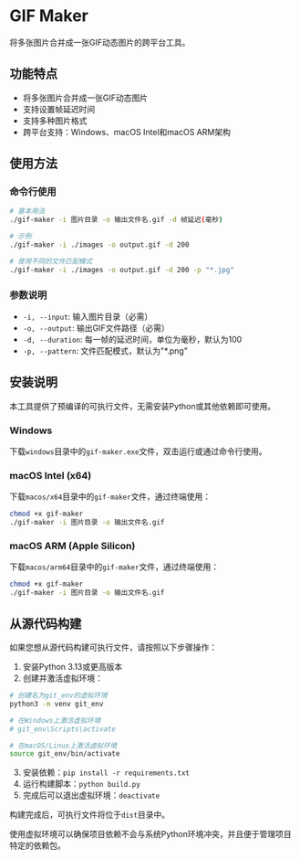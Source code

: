 # GIF Maker

将多张图片合并成一张GIF动态图片的跨平台工具。

## 功能特点

- 将多张图片合并成一张GIF动态图片
- 支持设置帧延迟时间
- 支持多种图片格式
- 跨平台支持：Windows、macOS Intel和macOS ARM架构

## 使用方法

### 命令行使用

```bash
# 基本用法
./gif-maker -i 图片目录 -o 输出文件名.gif -d 帧延迟(毫秒)

# 示例
./gif-maker -i ./images -o output.gif -d 200

# 使用不同的文件匹配模式
./gif-maker -i ./images -o output.gif -d 200 -p "*.jpg"
```

### 参数说明

- `-i, --input`: 输入图片目录（必需）
- `-o, --output`: 输出GIF文件路径（必需）
- `-d, --duration`: 每一帧的延迟时间，单位为毫秒，默认为100
- `-p, --pattern`: 文件匹配模式，默认为"*.png"

## 安装说明

本工具提供了预编译的可执行文件，无需安装Python或其他依赖即可使用。

### Windows

下载`windows`目录中的`gif-maker.exe`文件，双击运行或通过命令行使用。

### macOS Intel (x64)

下载`macos/x64`目录中的`gif-maker`文件，通过终端使用：

```bash
chmod +x gif-maker
./gif-maker -i 图片目录 -o 输出文件名.gif
```

### macOS ARM (Apple Silicon)

下载`macos/arm64`目录中的`gif-maker`文件，通过终端使用：

```bash
chmod +x gif-maker
./gif-maker -i 图片目录 -o 输出文件名.gif
```

## 从源代码构建

如果您想从源代码构建可执行文件，请按照以下步骤操作：

1. 安装Python 3.13或更高版本
2. 创建并激活虚拟环境：

```bash
# 创建名为git_env的虚拟环境
python3 -m venv git_env

# 在Windows上激活虚拟环境
# git_env\Scripts\activate

# 在macOS/Linux上激活虚拟环境
source git_env/bin/activate
```

3. 安装依赖：`pip install -r requirements.txt`
4. 运行构建脚本：`python build.py`
5. 完成后可以退出虚拟环境：`deactivate`

构建完成后，可执行文件将位于`dist`目录中。

使用虚拟环境可以确保项目依赖不会与系统Python环境冲突，并且便于管理项目特定的依赖包。
